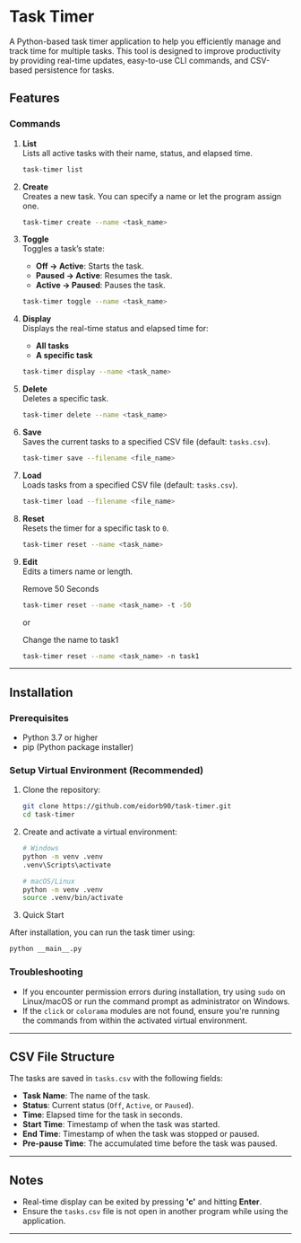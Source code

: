 # Task Timer

A Python-based task timer application to help you efficiently manage and track time for multiple tasks. This tool is designed to improve productivity by providing real-time updates, easy-to-use CLI commands, and CSV-based persistence for tasks.

## Features

### **Commands**

1. **List**  
   Lists all active tasks with their name, status, and elapsed time.
   ```bash
   task-timer list
   ```

2. **Create**  
   Creates a new task. You can specify a name or let the program assign one.
   ```bash
   task-timer create --name <task_name>
   ```

3. **Toggle**  
   Toggles a task’s state:
   - **Off → Active**: Starts the task.
   - **Paused → Active**: Resumes the task.
   - **Active → Paused**: Pauses the task.
   ```bash
   task-timer toggle --name <task_name>
   ```

4. **Display**  
   Displays the real-time status and elapsed time for:
   - **All tasks**
   - **A specific task**  
   ```bash
   task-timer display --name <task_name>
   ```

5. **Delete**  
   Deletes a specific task.
   ```bash
   task-timer delete --name <task_name>
   ```

6. **Save**  
   Saves the current tasks to a specified CSV file (default: `tasks.csv`).
   ```bash
   task-timer save --filename <file_name>
   ```

7. **Load**  
   Loads tasks from a specified CSV file (default: `tasks.csv`).
   ```bash
   task-timer load --filename <file_name>
   ```

8. **Reset**  
   Resets the timer for a specific task to `0`.
   ```bash
   task-timer reset --name <task_name>
   ```

9. **Edit**  
   Edits a timers name or length.

   Remove 50 Seconds
   ```bash
   task-timer reset --name <task_name> -t -50
   ```
   or 

   Change the name to task1
   ```bash
   task-timer reset --name <task_name> -n task1
   ```
---

## Installation

### Prerequisites
- Python 3.7 or higher
- pip (Python package installer)

### Setup Virtual Environment (Recommended)
1. Clone the repository:
   ```bash
   git clone https://github.com/eidorb90/task-timer.git
   cd task-timer
   ```

2. Create and activate a virtual environment:
   ```bash
   # Windows
   python -m venv .venv
   .venv\Scripts\activate

   # macOS/Linux
   python -m venv .venv
   source .venv/bin/activate
   ```
   
3.   Quick Start

   After installation, you can run the task timer using:

   ```bash
   python __main__.py
   ```

### Troubleshooting
- If you encounter permission errors during installation, try using `sudo` on Linux/macOS or run the command prompt as administrator on Windows.
- If the `click` or `colorama` modules are not found, ensure you're running the commands from within the activated virtual environment.
---

## CSV File Structure

The tasks are saved in `tasks.csv` with the following fields:
- **Task Name**: The name of the task.
- **Status**: Current status (`Off`, `Active`, or `Paused`).
- **Time**: Elapsed time for the task in seconds.
- **Start Time**: Timestamp of when the task was started.
- **End Time**: Timestamp of when the task was stopped or paused.
- **Pre-pause Time**: The accumulated time before the task was paused.

---

## Notes

- Real-time display can be exited by pressing **'c'** and hitting **Enter**.
- Ensure the `tasks.csv` file is not open in another program while using the application.

---
